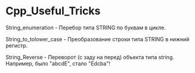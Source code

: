# Cpp_Useful_Tricks

String_enumeration - Перебор типа STRING по буквам в цикле.

String_to_tolower_case - Преобразование строки типа STRING в нижний регистр.

String_Reverse - Переворот (с заду на перед) объекта типа string. Например, было "abcdE", стало "Edcba"!
